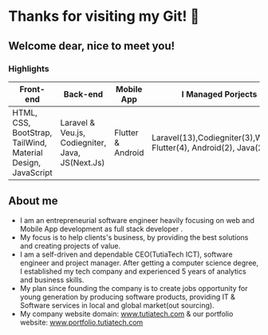 # Thanks for visiting my Git! 👋  
## Welcome dear, nice to meet you!

### Highlights

|  Front-end   | Back-end   |  Mobile App   | I Managed Porjects   |
| ----------- | ----------- | ----------- | ----------- |
|HTML, CSS, BootStrap, TailWind, Material Design, JavaScript|Laravel & Veu.js, Codiegniter, Java, JS(Next.Js)|Flutter & Android|Laravel(13),Codiegniter(3),WP(25), Flutter(4), Android(2), Java(2)|

## About me

* I am an entrepreneurial software engineer heavily focusing on web and Mobile App development as full stack developer .
* My focus is to help clients's business, by providing the best solutions and creating projects of value.
* I am a self-driven and dependable CEO(TutiaTech ICT), software engineer and project manager. After getting a computer science degree, I established my tech company and experienced 5 years of analytics and business skills. 
* My plan since founding the company is to create jobs opportunity for young generation by producing software products, providing IT & Software services in local and global market(out sourcing).
* My company website domain: <a target="blank" href="https://tutiatech.com"> www.tutiatech.com </a> & our portfolio website: 
<a target="blank" href="https://portfolio.tutiatech.com/"> www.portfolio.tutiatech.com</a>
